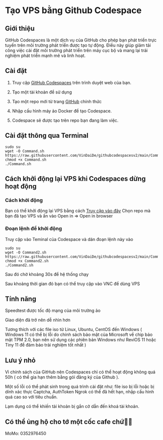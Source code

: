 
# Tạo VPS bằng Github Codespace

## Giới thiệu

GitHub Codespaces là một dịch vụ của GitHub cho phép bạn phát triển trực tuyến trên môi trường phát triển được tạo tự động. Điều này giúp giảm tải công việc cài đặt môi trường phát triển trên máy cục bộ và mang lại trải nghiệm phát triển mạnh mẽ và linh hoạt.

## Cài đặt

1. Truy cập [GitHub Codespaces](https://github.com/features/codespaces) trên trình duyệt web của bạn.

2. Tạo một tài khoản để sử dụng

3. Tạo một repo mới từ trang [GitHub](https://github.com) chính thức

4. Nhập cấu hình máy ảo Docker để tạo Codespace.

5. Codespace sẽ được tạo trên repo bạn đang làm việc.

## Cài đặt thông qua Terminal

```
sudo su
wget -O Command.sh https://raw.githubusercontent.com/VinDaiDe/githubcodespacesv2/main/Command.sh
chmod +x Command.sh
./Command.sh
```

## Cách khởi động lại VPS khi Codespaces dừng hoạt động

### Cách khởi động

Bạn có thể khởi động lại VPS bằng cách [Truy cập vào đây](https://github.com/codespaces) Chọn repo mà bạn đã tạo VPS và ấn vào Open in => Open in browser

### Đoạn lệnh để khởi động

Truy cập vào Teminal của Codespace và dán đoạn lệnh này vào


```
sudo su
wget -O Command2.sh https://raw.githubusercontent.com/VinDaiDe/githubcodespacesv2/main/Command2.sh
chmod +x Command2.sh
./Command2.sh
```
Sau đó chờ khoảng 30s để hệ thống chạy

Sau khoảng thời gian đó bạn có thể truy cập vào VNC để dùng VPS

## Tính năng

Speedtest được tốc độ mạng của môi trường ảo

Giao diện đã trở nên dễ nhìn hơn

Tương thích với các file iso từ Linux, Ubuntu, CentOS đến Windows ( Windows 11 có thể bị lỗi do chính sách bảo mật của Microsoft về chip bảo mật TPM 2.0, bạn nên sử dụng các phiên bản Windows như ReviOS 11 hoặc Tiny 11 để đảm bảo trải nghiệm tốt nhất )

## Lưu ý nhỏ

Vì chính sách của GitHub nên Codespaces chỉ có thể hoạt động không quá 50h ( có thể gia hạn thêm bằng gói đăng ký của Github ).

Một số lỗi có thể phát sinh trong quá trình cài đặt như: file iso bị lỗi hoặc bị dính xác thực Captcha, AuthToken Ngrok có thể đã hết hạn, nhập cấu hình quá cao so với tiêu chuẩn.

Lạm dụng có thể khiến tài khoản bị gắn cờ dẫn đến khoá tài khoản.

## Có thể ủng hộ cho tớ một cốc cafe chứ🥺🥺

MoMo: 0352976450


